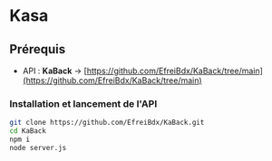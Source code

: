 # Kasa

## Prérequis

- API : **KaBack** → [https://github.com/EfreiBdx/KaBack/tree/main](https://github.com/EfreiBdx/KaBack/tree/main)

### Installation et lancement de l'API
```bash
git clone https://github.com/EfreiBdx/KaBack.git
cd KaBack
npm i
node server.js
